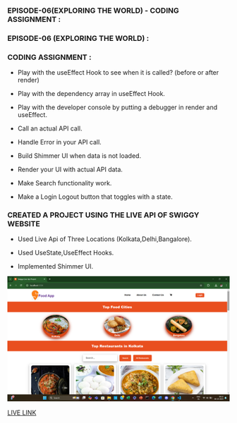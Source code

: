 ### EPISODE-06(EXPLORING THE WORLD) - CODING ASSIGNMENT :

### EPISODE-06 (EXPLORING THE WORLD) :

### CODING ASSIGNMENT :

- Play with the useEffect Hook to see when it is called? (before or after render)

- Play with the dependency array in useEffect Hook.
- Play with the developer console by putting a debugger in render and useEffect.
- Call an actual API call.
- Handle Error in your API call.
- Build Shimmer UI when data is not loaded.
- Render your UI with actual API data.
- Make Search functionality work.
- Make a Login Logout button that toggles with a state.

### CREATED A PROJECT USING THE LIVE API OF SWIGGY WEBSITE 

- Used Live Api of Three Locations (Kolkata,Delhi,Bangalore).

- Used UseState,UseEffect Hooks.

- Implemented Shimmer UI.

![img](./img.png)

[LIVE LINK](https://namaste-react-woad.vercel.app/)